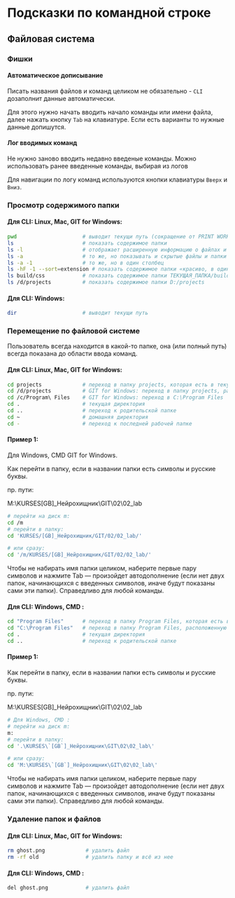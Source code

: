 # Подсказки по командной строке

## Файловая система

### Фишки

#### Автоматическое дописывание
Писать названия файлов и команд целиком не обязательно - `CLI` дозаполнит данные автоматически. 

Для этого нужно начать вводить начало команды или имени файла, далее нажать кнопку `Tab` на клавиатуре. Если есть варианты то нужные данные допишутся.

#### Лог вводимых команд
Не нужно заново вводить недавно введеные команды. Можно использовать ранее введенные команды, выбирая из логов

Для навигации по логу команд используются кнопки клавиатуры `Вверх` и `Вниз`.

### Просмотр содержимого папки

#### Для CLI: Linux, Mac, GIT for Windows:
```bash
pwd                     # выводит текущи путь (сокращение от PRINT WORK DIRECTORY)
ls                      # показать содержимое папки
ls -l                   # отображает расширенную информацию о файлах и папках
ls -a                   # то же, но показывать и скрытые файлы и папки
ls -a -1                # то же, но в один столбец
ls -hF -1 --sort=extension # показать содержимое папки «красиво, в один столбец»
ls build/css            # показать содержимое папки ТЕКУЩАЯ_ПАПКА/build/css
ls /d/projects          # показать содержимое папки D:/projects
```

#### Для CLI: Windows:
```bash
dir                     # выводит текущи путь 
```

### Перемещение по файловой системе 

Пользователь всегда находится в какой-то папке, она (или полный путь) всегда показана до области ввода команд.

#### Для CLI: Linux, Mac, GIT for Windows:
```bash
cd projects             # переход в папку projects, которая есть в текущей папке
cd /d/projects          # GIT for Windows: переход в папку projects, расположенную по адресу D:\projects 
cd /c/Program\ Files    # GIT for Windows: переход в C:\Program Files
cd .                    # текущая директория
cd ..                   # переход к родительской папке 
cd ~                    # домашняя директория
cd -                    # переход к последней рабочей папке
```
#### Пример 1: 
Для Windows, CMD GIT for Windows.

Как перейти в папку, если в названии папки есть символы и русские буквы.

пр. пути:

M:\KURSES\[GB]_Нейрохищник\GIT\02\02_lab

```bash
# перейти на диск m:
cd /m
# перейти в папку:
cd 'KURSES/[GB]_Нейрохищник/GIT/02/02_lab/'

# или сразу:
cd '/m/KURSES/[GB]_Нейрохищник/GIT/02/02_lab/'
```

Чтобы не набирать имя папки целиком, наберите первые пару символов и нажмите Tab — произойдет автодополнение (если нет двух папок, начинающихся с введенных символов, иначе будут показаны сами эти папки). Справедливо для любой команды.


#### Для CLI: Windows, CMD :
```bash
cd "Program Files"      # переход в папку Program Files, которая есть в текущей папке
cd "C:\Program Files"   # переход в папку Program Files, расположенную по адресу C:\Program Files
cd .                    # текущая директория
cd ..                   # переход к родительской папке 
```

#### Пример 1:

Как перейти в папку, если в названии папки есть символы и русские буквы.

пр. пути:

M:\KURSES\[GB]_Нейрохищник\GIT\02\02_lab

```bash
# Для Windows, CMD :
# перейти на диск m:
m:
# перейти в папку:
cd '.\KURSES\`[GB`]_Нейрохищник\GIT\02\02_lab\'

# или сразу:
cd 'M:\KURSES\`[GB`]_Нейрохищник\GIT\02\02_lab\'
```

Чтобы не набирать имя папки целиком, наберите первые пару символов и нажмите Tab — произойдет автодополнение (если нет двух папок, начинающихся с введенных символов, иначе будут показаны сами эти папки). Справедливо для любой команды.


 ### Удаление папок и файлов

#### Для CLI: Linux, Mac, GIT for Windows:
```bash
rm ghost.png             # удалить файл
rm -rf old               # удалить папку и всё из нее
```

#### Для CLI: Windows, CMD :
 ```bash
del ghost.png            # удалить файл
```